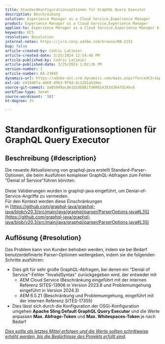 ```yaml
---
title: Standardkonfigurationsoptionen für GraphQL Query Executor
description: Beschreibung
solution: Experience Manager as a Cloud Service,Experience Manager
product: Experience Manager as a Cloud Service,Experience Manager
applies-to: Experience Manager as a Cloud Service,Experience Manager 6.5
keywords: KCS
resolution: Resolution
internal-notes: https://jira.corp.adobe.com/browse/KB-2152
bug: false
article-created-by: Cedric Latimier
article-created-date: 3/25/2024 12:54:48 PM
article-published-by: Cedric Latimier
article-published-date: 3/25/2024 1:02:26 PM
version-number: 1
article-number: KA-23945
dynamics-url: https://adobe-ent.crm.dynamics.com/main.aspx?forceUCI=1&pagetype=entityrecord&etn=knowledgearticle&id=5b8772d6-a6ea-ee11-a204-6045bd0063aa
exl-id: e41948fa-a069-45b3-9f4d-dc1281a520ec
source-git-commit: 1e85949acde1b2d6881fd08614383d3647d14bc6
workflow-type: tm+mt
source-wordcount: '181'
ht-degree: 2%

---
```


# Standardkonfigurationsoptionen für GraphQL Query Executor

## Beschreibung {#description}

Die neueste Aktualisierung von graphql-java erstellt Standard-Parser-Optionen, die beim Ausführen komplexer GraphQL-Abfragen zum Fehler &quot;Denial of Service&quot;führen könnten. <br><br>Diese Validierungen wurden in graphql-java eingeführt, um Denial-of-Service-Angriffe zu vermeiden. 
<br>Für den Kontext werden diese Einschränkungen in [https://github.com/graphql-java/graphql-java/blob/v20.3/src/main/java/graphql/parser/ParserOptions.java#L35](https://github.com/graphql-java/graphql-java/blob/v20.3/src/main/java/graphql/parser/ParserOptions.java#L35)

## Auflösung {#resolution}


Das Problem kann von Kunden behoben werden, indem sie bei Bedarf benutzerdefinierte Parser-Optionen weitergeben, indem sie die folgenden Schritte ausführen:

- Dies gilt für sehr große GraphQL-Abfragen, bei denen ein &quot;Denial of Service&quot;-Fehler &quot;InvalidSyntax&quot; zurückgegeben wird, der entweder mit
   - AEM Cloud Service (Beschränkung eingeführt mit der internen Referenz SITES-13906 in Version 2023.8 und Problemumgehung eingeführt in Version 2024.3)
   - AEM 6.5.21 (Beschränkung und Problemumgehung, eingeführt mit der internen Referenz SITES-17355)
- Dies lässt sich durch die Konfiguration der OSGi-Konfiguration umgehen <b>Apache Sling Default GraphQL Query Executor</b> und die Werte anpassen <b>Max. Abfrage-Token</b> und <b>Max. Whitespaces-Token</b> je nach Bedarf


*<u>Dies sollte als letztes Mittel erfolgen und die Werte sollten schrittweise erhöht werden, bis die Bedürfnisse des Projekts erfüllt sind</u>*.
